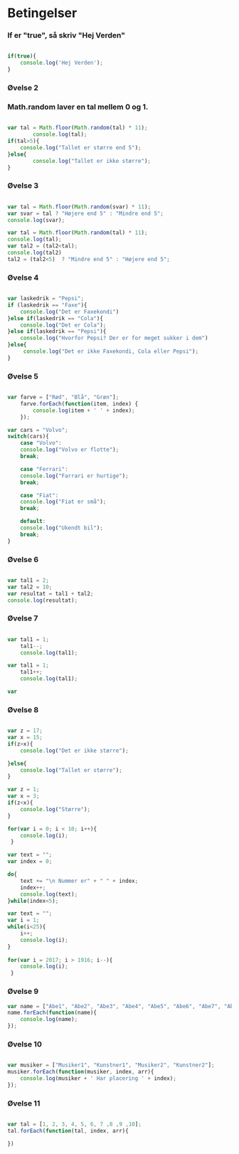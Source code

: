 # Betingelser

### If er "true", så skriv "Hej Verden"


```javascript

if(true){
    console.log('Hej Verden');
}

```

### Øvelse 2
### Math.random laver en tal mellem 0 og 1.

```javascript

var tal = Math.floor(Math.random(tal) * 11);
        console.log(tal);
if(tal>5){
    console.log("Tallet er større end 5");
}else{
        console.log("Tallet er ikke større");
}

```
### Øvelse 3

```javascript

var tal = Math.floor(Math.random(svar) * 11);
var svar = tal ? "Højere end 5" : "Mindre end 5";
console.log(svar);

var tal = Math.floor(Math.random(tal) * 11);
console.log(tal);
var tal2 = (tal2<tal);
console.log(tal2)
tal2 = (tal2<5)  ? "Mindre end 5" : "Højere end 5";

```
### Øvelse 4

```javascript

var laskedrik = "Pepsi";
if (laskedrik == "Faxe"){
    console.log("Det er Faxekondi")
}else if(laskedrik == "Cola"){
    console.log("Det er Cola");
}else if(laskedrik == "Pepsi"){
    console.log("Hvorfor Pepsi? Der er for meget sukker i dem")
}else{
     console.log("Det er ikke Faxekondi, Cola eller Pepsi");
}

```
### Øvelse 5

```javascript

var farve = ["Rød", "Blå", "Grøn"];
    farve.forEach(function(item, index) {
        console.log(item + ' ' + index);
    });

var cars = "Volvo";
switch(cars){
    case "Volvo":
    console.log("Volvo er flotte");
    break;

    case "Ferrari":
    console.log("Farrari er hurtige");
    break;

    case "Fiat":
    console.log("Fiat er små");
    break;

    default:
    console.log("Ukendt bil");
    break;
}

```
### Øvelse 6

```javascript

var tal1 = 2;
var tal2 = 10;
var resultat = tal1 + tal2;
console.log(resultat);

```

### Øvelse 7

```javascript

var tal1 = 1;
    tal1--;
    console.log(tal1);

var tal1 = 1;
    tal1++;
    console.log(tal1);

var

```

### Øvelse 8

```javascript

var z = 17;
var x = 15;
if(z>x){
    console.log("Det er ikke større");

}else{
    console.log("Tallet er større");
}

var z = 1;
var x = 3;
if(z<x){
    console.log("Større");
}

for(var i = 0; i < 10; i++){
    console.log(i);
 }

var text = "";
var index = 0;

do{
    text += "\n Nummer er" + " " + index;
    index++;
    console.log(text);
}while(index<5);

var text = "";
var i = 1;
while(i<25){
    i++;
    console.log(i);
}    
    
for(var i = 2017; i > 1916; i--){
    console.log(i);
 }

```
### Øvelse 9

```javascript
var name = ["Abe1", "Abe2", "Abe3", "Abe4", "Abe5", "Abe6", "Abe7", "Abe8"];
name.forEach(function(name){
    console.log(name);
});

```

### Øvelse 10

```javascript

var musiker = ["Musiker1", "Kunstner1", "Musiker2", "Kunstner2"];
musiker.forEach(function(musiker, index, arr){
    console.log(musiker + ' Har placering ' + index);
});

```

### Øvelse 11

```javascript

var tal = [1, 2, 3, 4, 5, 6, 7 ,8 ,9 ,10];
tal.forEach(function(tal, index, arr){

})

```

